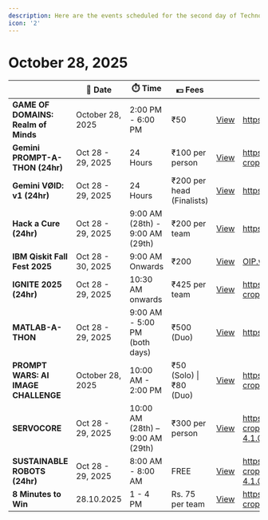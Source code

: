 ```yaml
---
description: Here are the events scheduled for the second day of TechnoVIT'25.
icon: '2'
---
```


# October 28, 2025

<table data-view="cards"><thead><tr><th></th><th>📅 Date</th><th>⏱️ Time</th><th>💵 Fees</th><th></th><th data-hidden data-card-cover data-type="image">Cover image</th></tr></thead><tbody><tr><td><strong>GAME OF DOMAINS: Realm of Minds</strong></td><td>October 28, 2025</td><td>2:00 PM - 6:00 PM</td><td>₹50</td><td><a href="game-of-domains-realm-of-minds.md" class="button primary" data-icon="eye">View</a></td><td><a href="https://images.unsplash.com/photo-1620712943543-bcc4688e7485?crop=entropy&#x26;cs=srgb&#x26;fm=jpg&#x26;q=85">https://images.unsplash.com/photo-1620712943543-bcc4688e7485?crop=entropy&#x26;cs=srgb&#x26;fm=jpg&#x26;q=85</a></td></tr><tr><td><strong>Gemini PROMPT-A-THON (24hr)</strong></td><td>Oct 28 - 29, 2025</td><td>24 Hours</td><td>₹100 per person</td><td><a href="gemini-prompt-a-thon.md" class="button primary" data-icon="eye">View</a></td><td><a href="https://images.unsplash.com/photo-1710993011904-8f1162b9806d?crop=entropy&#x26;cs=srgb&#x26;fm=jpg&#x26;ixid=M3wxOTcwMjR8MHwxfHNlYXJjaHwxfHxnZW1pbml8ZW58MHx8fHwxNzYxMzkxODQ2fDA&#x26;ixlib=rb-4.1.0&#x26;q=85">https://images.unsplash.com/photo-1710993011904-8f1162b9806d?crop=entropy&#x26;cs=srgb&#x26;fm=jpg&#x26;ixid=M3wxOTcwMjR8MHwxfHNlYXJjaHwxfHxnZW1pbml8ZW58MHx8fHwxNzYxMzkxODQ2fDA&#x26;ixlib=rb-4.1.0&#x26;q=85</a></td></tr><tr><td><strong>Gemini VØID: v1 (24hr)</strong></td><td>Oct 28 - 29, 2025</td><td>24 Hours</td><td>₹200 per head (Finalists)</td><td><a href="gemini-void-v1.md" class="button primary" data-icon="eye">View</a></td><td><a href="https://images.unsplash.com/photo-1517694712202-14dd9538aa97?crop=entropy&#x26;cs=srgb&#x26;fm=jpg&#x26;q=85">https://images.unsplash.com/photo-1517694712202-14dd9538aa97?crop=entropy&#x26;cs=srgb&#x26;fm=jpg&#x26;q=85</a></td></tr><tr><td><strong>Hack a Cure (24hr)</strong></td><td>Oct 28 - 29, 2025</td><td>9:00 AM (28th) - 9:00 AM (29th)</td><td>₹200 per team</td><td><a href="hack-a-cure.md" class="button primary" data-icon="eye">View</a></td><td><a href="https://images.unsplash.com/photo-1576091160550-2173dba999ef?crop=entropy&#x26;cs=srgb&#x26;fm=jpg&#x26;q=85">https://images.unsplash.com/photo-1576091160550-2173dba999ef?crop=entropy&#x26;cs=srgb&#x26;fm=jpg&#x26;q=85</a></td></tr><tr><td><strong>IBM Qiskit Fall Fest 2025</strong></td><td>Oct 28 - 30, 2025</td><td>9:00 AM Onwards</td><td>₹200</td><td><a href="ibm-qiskit-fall-fest-2025.md" class="button primary" data-icon="eye">View</a></td><td><a href="../../.gitbook/assets/OIP.webp">OIP.webp</a></td></tr><tr><td><strong>IGNITE 2025 (24hr)</strong></td><td>Oct 28 - 29, 2025</td><td>10:30 AM onwards</td><td>₹425 per team</td><td><a href="ignite-2025.md" class="button primary" data-icon="eye">View</a></td><td><a href="https://images.unsplash.com/photo-1573752040309-f4960b47735a?crop=entropy&#x26;cs=srgb&#x26;fm=jpg&#x26;ixid=M3wxOTcwMjR8MHwxfHNlYXJjaHwxfHxpZ25pdGV8ZW58MHx8fHwxNzYxMzkxODgzfDA&#x26;ixlib=rb-4.1.0&#x26;q=85">https://images.unsplash.com/photo-1573752040309-f4960b47735a?crop=entropy&#x26;cs=srgb&#x26;fm=jpg&#x26;ixid=M3wxOTcwMjR8MHwxfHNlYXJjaHwxfHxpZ25pdGV8ZW58MHx8fHwxNzYxMzkxODgzfDA&#x26;ixlib=rb-4.1.0&#x26;q=85</a></td></tr><tr><td><strong>MATLAB-A-THON</strong></td><td>Oct 28 - 29, 2025</td><td>9:00 AM - 5:00 PM (both days)</td><td>₹500 (Duo)</td><td><a href="matlab-a-thon.md" class="button primary" data-icon="eye">View</a></td><td><a href="https://images.unsplash.com/photo-1551288049-bebda4e38f71?crop=entropy&#x26;cs=srgb&#x26;fm=jpg&#x26;q=85">https://images.unsplash.com/photo-1551288049-bebda4e38f71?crop=entropy&#x26;cs=srgb&#x26;fm=jpg&#x26;q=85</a></td></tr><tr><td><strong>PROMPT WARS: AI IMAGE CHALLENGE</strong></td><td>October 28, 2025</td><td>10:00 AM - 2:00 PM</td><td>₹50 (Solo) | ₹80 (Duo)</td><td><a href="prompt-wars-ai-image-challenge.md" class="button primary" data-icon="eye">View</a></td><td><a href="https://images.unsplash.com/photo-1737641624486-7846df8528dc?crop=entropy&#x26;cs=srgb&#x26;fm=jpg&#x26;ixid=M3wxOTcwMjR8MHwxfHNlYXJjaHwxfHxwcm9tcHR8ZW58MHx8fHwxNzYxMzkxODk4fDA&#x26;ixlib=rb-4.1.0&#x26;q=85">https://images.unsplash.com/photo-1737641624486-7846df8528dc?crop=entropy&#x26;cs=srgb&#x26;fm=jpg&#x26;ixid=M3wxOTcwMjR8MHwxfHNlYXJjaHwxfHxwcm9tcHR8ZW58MHx8fHwxNzYxMzkxODk4fDA&#x26;ixlib=rb-4.1.0&#x26;q=85</a></td></tr><tr><td><strong>SERVOCORE</strong></td><td>Oct 28 - 29, 2025</td><td>10:00 AM (28th) – 9:00 AM (29th)</td><td>₹300 per person</td><td><a href="servocore.md" class="button primary" data-icon="eye">View</a></td><td><a href="https://images.unsplash.com/photo-1516110833967-0b5716ca1387?crop=entropy&#x26;cs=srgb&#x26;fm=jpg&#x26;ixid=M3wxOTcwMjR8MHwxfHNlYXJjaHwxfHxzZXJ2byUyMG1vdG9yfGVufDB8fHx8MTc2MTM5MTk0Nnww&#x26;ixlib=rb-4.1.0&#x26;q=85">https://images.unsplash.com/photo-1516110833967-0b5716ca1387?crop=entropy&#x26;cs=srgb&#x26;fm=jpg&#x26;ixid=M3wxOTcwMjR8MHwxfHNlYXJjaHwxfHxzZXJ2byUyMG1vdG9yfGVufDB8fHx8MTc2MTM5MTk0Nnww&#x26;ixlib=rb-4.1.0&#x26;q=85</a></td></tr><tr><td><strong>SUSTAINABLE ROBOTS (24hr)</strong></td><td>Oct 28 - 29, 2025</td><td>8:00 AM - 8:00 AM</td><td>FREE</td><td><a href="sustainable-robots.md" class="button primary" data-icon="eye">View</a></td><td><a href="https://images.unsplash.com/photo-1589254047589-db4c14ad7779?crop=entropy&#x26;cs=srgb&#x26;fm=jpg&#x26;ixid=M3wxOTcwMjR8MHwxfHNlYXJjaHwyfHxzdXN0YWluYWJsZSUyMHJvYm90c3xlbnwwfHx8fDE3NjEzOTE4MDl8MA&#x26;ixlib=rb-4.1.0&#x26;q=85">https://images.unsplash.com/photo-1589254047589-db4c14ad7779?crop=entropy&#x26;cs=srgb&#x26;fm=jpg&#x26;ixid=M3wxOTcwMjR8MHwxfHNlYXJjaHwyfHxzdXN0YWluYWJsZSUyMHJvYm90c3xlbnwwfHx8fDE3NjEzOTE4MDl8MA&#x26;ixlib=rb-4.1.0&#x26;q=85</a></td></tr><tr><td><strong>8 Minutes to Win</strong></td><td>28.10.2025</td><td>1 - 4 PM</td><td>Rs. 75 per team</td><td><a href="8-minutes-to-win.md" class="button primary" data-icon="eye">View</a></td><td><a href="https://images.unsplash.com/photo-1518281361980-b26bfd556770?crop=entropy&#x26;cs=srgb&#x26;fm=jpg&#x26;ixid=M3wxOTcwMjR8MHwxfHNlYXJjaHwyfHx0aW1lfGVufDB8fHx8MTc2MTM5MjIzMHww&#x26;ixlib=rb-4.1.0&#x26;q=85">https://images.unsplash.com/photo-1518281361980-b26bfd556770?crop=entropy&#x26;cs=srgb&#x26;fm=jpg&#x26;ixid=M3wxOTcwMjR8MHwxfHNlYXJjaHwyfHx0aW1lfGVufDB8fHx8MTc2MTM5MjIzMHww&#x26;ixlib=rb-4.1.0&#x26;q=85</a></td></tr></tbody></table>
